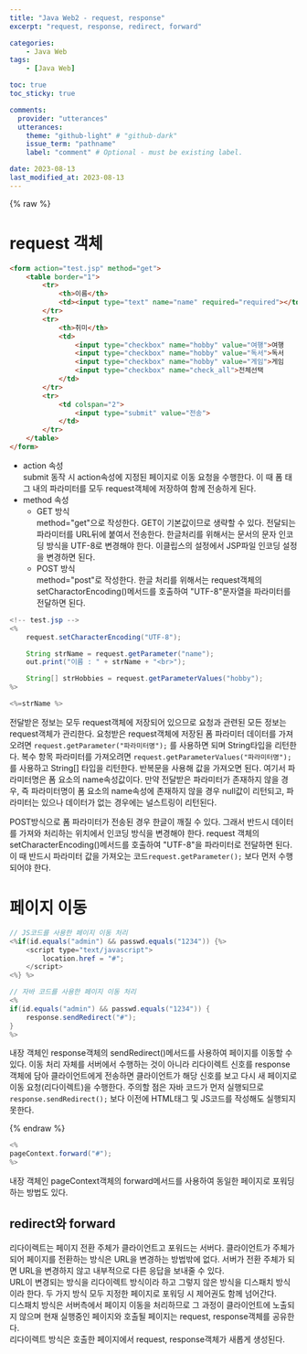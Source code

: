 ```yaml
---
title: "Java Web2 - request, response"
excerpt: "request, response, redirect, forward"

categories:
    - Java Web
tags:
    - [Java Web]

toc: true
toc_sticky: true

comments:
  provider: "utterances"
  utterances:
    theme: "github-light" # "github-dark"
    issue_term: "pathname"
    label: "comment" # Optional - must be existing label.

date: 2023-08-13
last_modified_at: 2023-08-13
---
```

{% raw %}
# request 객체
```html
<form action="test.jsp" method="get">
    <table border="1">
        <tr>
            <th>이름</th>
            <td><input type="text" name="name" required="required"></td>
        </tr>
        <tr>
            <th>취미</th>
            <td>
                <input type="checkbox" name="hobby" value="여행">여행
                <input type="checkbox" name="hobby" value="독서">독서
                <input type="checkbox" name="hobby" value="게임">게임
                <input type="checkbox" name="check_all">전체선택
            </td>
        </tr>
        <tr>
            <td colspan="2">
                <input type="submit" value="전송">
            </td>
        </tr>
    </table>
</form>
```
- action 속성  
submit 동작 시 action속성에 지정된 페이지로 이동 요청을 수행한다. 이 때 폼 태그 내의 파라미터를 모두 request객체에 저장하여 함께 전송하게 된다.
- method 속성  
  - GET 방식  
  method="get"으로 작성한다. GET이 기본값이므로 생략할 수 있다. 전달되는 파라미터를 URL뒤에 붙여서 전송한다. 한글처리를 위해서는 문서의 문자 인코딩 방식을 UTF-8로 변경해야 한다. 이클립스의 설정에서 JSP파일 인코딩 설정을 변경하면 된다.
  - POST 방식  
  method="post"로 작성한다. 한글 처리를 위해서는 request객체의 setCharactorEncoding()메서드를 호출하여 "UTF-8"문자열을 파라미터를 전달하면 된다.


```java
<!-- test.jsp -->
<%
	request.setCharacterEncoding("UTF-8");	

	String strName = request.getParameter("name");
	out.print("이름 : " + strName + "<br>");

    String[] strHobbies = request.getParameterValues("hobby");
%>

<%=strName %>
```
전달받은 정보는 모두 request객체에 저장되어 있으므로 요청과 관련된 모든 정보는 request객체가 관리한다. 요청받은 request객체에 저장된 폼 파라미터 데이터를 가져오려면 ```request.getParameter("파라미터명");``` 를 사용하면 되며 String타입을 리턴한다. 복수 항목 파라미터를 가져오려면 ```request.getParameterValues("파라미터명");``` 를 사용하고 String[] 타입을 리턴한다. 반복문을 사용해 값을 가져오면 된다.
여기서 파라미터명은 폼 요소의 name속성값이다. 만약 전달받은 파라미터가 존재하지 않을 경우, 즉 파라미터명이 폼 요소의 name속성에 존재하지 않을 경우 null값이 리턴되고, 파라미터는 있으나 데이터가 없는 경우에는 널스트링이 리턴된다.

POST방식으로 폼 파라미터가 전송된 경우 한글이 깨질 수 있다. 그래서 반드시 데이터를 가져와 처리하는 위치에서 인코딩 방식을 변경해야 한다. request 객체의 setCharacterEncoding()메서드를 호출하여 "UTF-8"을 파라미터로 전달하면 된다. 이 때 반드시 파라미터 값을 가져오는 코드```request.getParameter();``` 보다 먼저 수행되어야 한다.

# 페이지 이동
```java
// JS코드를 사용한 페이지 이동 처리
<%if(id.equals("admin") && passwd.equals("1234")) {%>
    <script type="text/javascript">
        location.href = "#";
    </script>
<%} %>

// 자바 코드를 사용한 페이지 이동 처리
<%
if(id.equals("admin") && passwd.equals("1234")) {
    response.sendRedirect("#");
}
%>
```
내장 객체인 response객체의 sendRedirect()메서드를 사용하여 페이지를 이동할 수 있다. 이동 처리 자체를 서버에서 수행하는 것이 아니라 리다이렉트 신호를 response객체에 담아 클라이언트에게 전송하면 클라이언트가 해당 신호를 보고 다시 새 페이지로 이동 요청(리다이렉트)을 수행한다.
주의할 점은 자바 코드가 먼저 실행되므로 ```response.sendRedirect();``` 보다 이전에 HTML태그 및 JS코드를 작성해도 실행되지 못한다.

{% endraw %}

```java
<%
pageContext.forward("#");
%>
```
내장 객체인 pageContext객체의 forward메서드를 사용하여 동일한 페이지로 포워딩하는 방법도 있다.

## redirect와 forward
리다이렉트는 페이지 전환 주체가 클라이언트고 포워드는 서버다. 클라이언트가 주체가 되어 페이지를 전환하는 방식은 URL을 변경하는 방법밖에 없다. 서버가 전환 주체가 되면 URL을 변경하지 않고 내부적으로 다른 응답을 보내줄 수 있다.  
URL이 변경되는 방식을 리다이렉트 방식이라 하고 그렇지 않은 방식을 디스패치 방식이라 한다. 두 가지 방식 모두 지정한 페이지로 포워딩 시 제어권도 함께 넘어간다.  
디스패치 방식은 서버측에서 페이지 이동을 처리하므로 그 과정이 클라이언트에 노출되지 않으며 현재 실행중인 페이지와 호출될 페이지는 request, response객체를 공유한다.  
리다이렉트 방식은 호출한 페이지에서 request, response객체가 새롭게 생성된다.  
